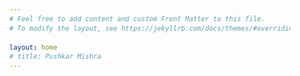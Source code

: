 ```yaml
---
# Feel free to add content and custom Front Matter to this file.
# To modify the layout, see https://jekyllrb.com/docs/themes/#overriding-theme-defaults

layout: home
# title: Pushkar Mishra
---
```


<html lang="en">
<title>Pushkar Mishra | Google DeepMind</title>
<head>
    <meta charset="UTF-8">
    <meta name="viewport" content="width=device-width, initial-scale=1.0">
    <style>
        body {
            font-family: -apple-system, BlinkMacSystemFont, 'Segoe UI', Roboto, Oxygen, Ubuntu, sans-serif;
            margin: 0 auto;
            color: #333;
        }
        
         /* Landing */
        .header {
            display: grid;
            grid-template-columns: 2fr 1fr;
            gap: 25px;
            margin-bottom: 40px;
        }
        
        .profile-info h1 {
            font-size: 2.5em;
            margin: 0;
            color: #2d3748;
        }
        
        .profile-info .subtitle {
            color: #718096;
            font-size: 1.1em;
            margin: 10px 0 20px 0;
            text-transform: uppercase;
            letter-spacing: 0.5px;
        }
        
        .profile-image {
            max-width: 100%;
            height: auto;
            border-radius: 4px;
        }
        
        /* Google scholar */
        .google-scholar {
            display: inline-flex;
            align-items: center;
            padding: 12px 24px;
            background: #fff;
            border: 1px solid #e2e8f0;
            border-radius: 8px;
            text-decoration: none;
            color: #2d3748;
            font-weight: 500;
            margin-bottom: 40px;
        }
        
        .google-scholar svg {
            margin-left: 8px;
        }
        
        .section-title {
            color: #718096;
            font-size: 1.5em;
            margin: 30px 0 20px 0;
        }
        
        /* Research areas */
        .research-areas {
            display: grid;
            grid-template-columns: repeat(3, 1fr);
            gap: 20px;
            margin-bottom: 40px;
        }
        
        .research-area {
            padding: 20px;
            color: white;
            border-radius: 8px;
            font-weight: 500;
        }
        
        .generative-ai {
            background: #1a1b3b;
        }
        
        .core-ml {
            background: #582f1c;
        }
        
        .nlp {
            background: #1f3937;
        }

        /* Updates */
        .latest-updates {
          margin: 2rem 0;
          padding: 1rem;
        }

        .updates-container {
          max-width: 800px;
          margin: 0 auto;
        }

        .update-card {
          display: flex;
          margin-bottom: 1.5rem;
          padding: 1rem;
          border-radius: 8px;
          background-color: #e1e6eb;
          transition: transform 0.2s ease;
        }

        .update-card:hover {
          transform: translateY(-2px);
          box-shadow: 0 4px 6px rgba(0, 0, 0, 0.1);
        }

        .update-date {
          min-width: 200px;
          font-weight: 500;
          color: #666;
        }

        .update-content {
          flex: 1;
        }

        .update-content h3 {
          margin: 0 0 0.5rem 0;
          font-size: 1.1rem;
        }

        .update-content a {
          color: #1a73e8;
          text-decoration: none;
        }

        .update-content a:hover {
          text-decoration: underline;
        }

        .update-content p {
          margin: 0;
          color: #444;
        }
    </style>
</head>
<body>
    <div class="header">
        <div class="profile-info">
            <h1>Pushkar Mishra</h1>
            <div class="subtitle">Lead AI Researcher | Google DeepMind</div>
            <p>Pushkar Mishra is a Lead AI researcher at Google DeepMind. His research interests include Generative AI, Core Machine Learning, and Natural Language Processing.</p>
        </div>
        <img src="assets/Pushkar_Mishra.jpg" alt="Pushkar Mishra" class="profile-image">
    </div>

    <a href="https://scholar.google.com/citations?user=bVcZ1qkAAAAJ" class="google-scholar" target="_blank">
        Google Scholar
        <svg width="20" height="20" viewBox="0 0 20 20" fill="none" xmlns="http://www.w3.org/2000/svg">
            <path d="M5 10H15M15 10L10 5M15 10L10 15" stroke="currentColor" stroke-width="2" stroke-linecap="round" stroke-linejoin="round"/>
        </svg>
    </a>

    <h2 class="section-title">Research Areas</h2>
    <div class="research-areas">
        <div class="research-area generative-ai">Generative AI</div>
        <div class="research-area core-ml">Core Machine Learning</div>
        <div class="research-area nlp">Natural Language Processing (NLP)</div>
    </div>

    <br>
    <h2 class="section-title">Latest Updates</h2>
    <div class="updates-container">
    {% for update in site.data.updates limit:5 %}
      <div class="update-card">
        <div class="update-date">
          {{ update.date | date: "%B %d, %Y" }}
        </div>
        <div class="update-content">
          <h3>
            {% if update.link %}
              <a href="{{ update.link }}" target="_blank">{{ update.title }}</a>
            {% else %}
              {{ update.title }}
            {% endif %}
          </h3>
          <p>{{ update.description }}</p>
        </div>
      </div>
    {% endfor %}
  </div>
</body>
</html>